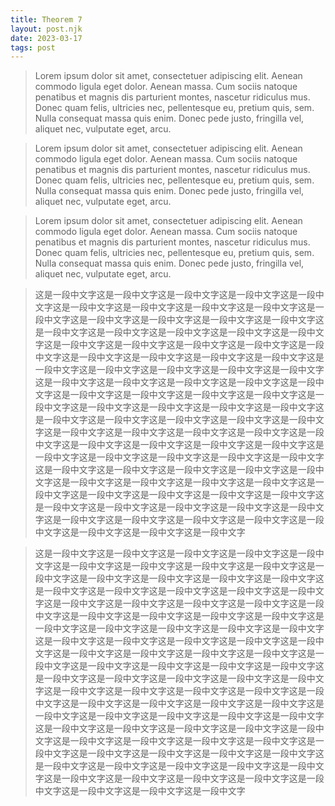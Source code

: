 ```yaml
---
title: Theorem 7
layout: post.njk
date: 2023-03-17
tags: post
---
```


> Lorem ipsum dolor sit amet, consectetuer adipiscing elit. Aenean commodo ligula eget dolor. Aenean massa. Cum sociis natoque penatibus et magnis dis parturient montes, nascetur ridiculus mus. Donec quam felis, ultricies nec, pellentesque eu, pretium quis, sem. Nulla consequat massa quis enim. Donec pede justo, fringilla vel, aliquet nec, vulputate eget, arcu.

> Lorem ipsum dolor sit amet, consectetuer adipiscing elit. Aenean commodo ligula eget dolor. Aenean massa. Cum sociis natoque penatibus et magnis dis parturient montes, nascetur ridiculus mus. Donec quam felis, ultricies nec, pellentesque eu, pretium quis, sem. Nulla consequat massa quis enim. Donec pede justo, fringilla vel, aliquet nec, vulputate eget, arcu.

> Lorem ipsum dolor sit amet, consectetuer adipiscing elit. Aenean commodo ligula eget dolor. Aenean massa. Cum sociis natoque penatibus et magnis dis parturient montes, nascetur ridiculus mus. Donec quam felis, ultricies nec, pellentesque eu, pretium quis, sem. Nulla consequat massa quis enim. Donec pede justo, fringilla vel, aliquet nec, vulputate eget, arcu.

> 这是一段中文字这是一段中文字这是一段中文字这是一段中文字这是一段中文字这是一段中文字这是一段中文字这是一段中文字这是一段中文字这是一段中文字这是一段中文字这是一段中文字这是一段中文字这是一段中文字这是一段中文字这是一段中文字这是一段中文字这是一段中文字这是一段中文字这是一段中文字这是一段中文字这是一段中文字这是一段中文字这是一段中文字这是一段中文字这是一段中文字这是一段中文字这是一段中文字这是一段中文字这是一段中文字这是一段中文字这是一段中文字这是一段中文字这是一段中文字这是一段中文字这是一段中文字这是一段中文字这是一段中文字这是一段中文字这是一段中文字这是一段中文字这是一段中文字这是一段中文字这是一段中文字这是一段中文字这是一段中文字这是一段中文字这是一段中文字这是一段中文字这是一段中文字这是一段中文字这是一段中文字这是一段中文字这是一段中文字这是一段中文字这是一段中文字这是一段中文字这是一段中文字这是一段中文字这是一段中文字这是一段中文字这是一段中文字这是一段中文字这是一段中文字这是一段中文字这是一段中文字这是一段中文字这是一段中文字这是一段中文字这是一段中文字这是一段中文字这是一段中文字这是一段中文字这是一段中文字这是一段中文字这是一段中文字这是一段中文字这是一段中文字这是一段中文字这是一段中文字这是一段中文字这是一段中文字这是一段中文字这是一段中文字这是一段中文字这是一段中文字这是一段中文字这是一段中文字这是一段中文字这是一段中文字这是一段中文字这是一段中文字这是一段中文字

> 这是一段中文字这是一段中文字这是一段中文字这是一段中文字这是一段中文字这是一段中文字这是一段中文字这是一段中文字这是一段中文字这是一段中文字这是一段中文字这是一段中文字这是一段中文字这是一段中文字这是一段中文字这是一段中文字这是一段中文字这是一段中文字这是一段中文字这是一段中文字这是一段中文字这是一段中文字这是一段中文字这是一段中文字这是一段中文字这是一段中文字这是一段中文字这是一段中文字这是一段中文字这是一段中文字这是一段中文字这是一段中文字这是一段中文字这是一段中文字这是一段中文字这是一段中文字这是一段中文字这是一段中文字这是一段中文字这是一段中文字这是一段中文字这是一段中文字这是一段中文字这是一段中文字这是一段中文字这是一段中文字这是一段中文字这是一段中文字这是一段中文字这是一段中文字这是一段中文字这是一段中文字这是一段中文字这是一段中文字这是一段中文字这是一段中文字这是一段中文字这是一段中文字这是一段中文字这是一段中文字这是一段中文字这是一段中文字这是一段中文字这是一段中文字这是一段中文字这是一段中文字这是一段中文字这是一段中文字这是一段中文字这是一段中文字这是一段中文字这是一段中文字这是一段中文字这是一段中文字这是一段中文字这是一段中文字这是一段中文字这是一段中文字这是一段中文字这是一段中文字这是一段中文字这是一段中文字这是一段中文字这是一段中文字这是一段中文字这是一段中文字这是一段中文字这是一段中文字这是一段中文字这是一段中文字这是一段中文字这是一段中文字这是一段中文字
